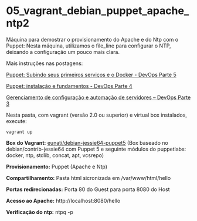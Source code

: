 # 05_vagrant_debian_puppet_apache_ntp2

Máquina para demostrar o provisionamento do Apache e do Ntp com o Puppet:
Nesta máquina, utilizamos o file_line para configurar o NTP, deixando a configuração um pouco mais clara. 

Mais instruções nas postagens: 

[Puppet: Subindo seus primeiros serviços e o Docker - DevOps Parte 5](https://www.eunati.com.br/2017/11/puppet-subindo-seus-primeiros-servicos-e-o-docker-devops-parte-5.html)

[Puppet: instalação e fundamentos - DevOps Parte 4](https://www.eunati.com.br/2017/10/puppet-instalacao-e-fundamentos-devops-parte-4.html)

[Gerenciamento de configuração e automação de servidores – DevOps Parte 3](https://www.eunati.com.br/2017/10/gerenciamento-de-configuracao-devops-parte-3.html)

Nesta pasta, com vagrant (versão 2.0 ou superior) e virtual box instalados, execute:
```
vagrant up
```

**Box do Vagrant:** [eunati/debian-jessie64-puppet5](https://app.vagrantup.com/eunati/boxes/debian-jessie64-puppet5) (Box baseado no debian/contrib-jessie64 com Puppet 5 e seguinte módulos do puppetlabs: docker, ntp, stdlib, concat, apt, vcsrepo)

**Provisionamento:** Puppet (Apache e Ntp)

**Compartilhamento:** Pasta html sicronizada em /var/www/html/hello

**Portas redirecionadas:** Porta 80 do Guest para porta 8080 do Host

**Acesso ao Apache:** http://localhost:8080/hello

**Verificação do ntp:** ntpq -p
